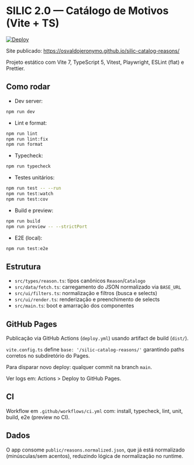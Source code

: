 # SILIC 2.0 — Catálogo de Motivos (Vite + TS)

[![Deploy](https://github.com/osvaldojeronymo/silic-catalog-reasons/actions/workflows/deploy.yml/badge.svg)](https://github.com/osvaldojeronymo/silic-catalog-reasons/actions/workflows/deploy.yml)

Site publicado: https://osvaldojeronymo.github.io/silic-catalog-reasons/

Projeto estático com Vite 7, TypeScript 5, Vitest, Playwright, ESLint (flat) e Prettier.

## Como rodar

- Dev server:

```bash
npm run dev
```

- Lint e format:

```bash
npm run lint
npm run lint:fix
npm run format
```

- Typecheck:

```bash
npm run typecheck
```

- Testes unitários:

```bash
npm run test -- --run
npm run test:watch
npm run test:cov
```

- Build e preview:

```bash
npm run build
npm run preview -- --strictPort
```

- E2E (local):

```bash
npm run test:e2e
```

## Estrutura

- `src/types/reason.ts`: tipos canônicos `Reason`/`Catalogo`
- `src/data/fetch.ts`: carregamento do JSON normalizado via `BASE_URL`
- `src/ui/filters.ts`: normalização e filtros (busca e selects)
- `src/ui/render.ts`: renderização e preenchimento de selects
- `src/main.ts`: boot e amarração dos componentes

## GitHub Pages

Publicação via GitHub Actions (`deploy.yml`) usando artifact de build (`dist/`).

`vite.config.ts` define `base: '/silic-catalog-reasons/'` garantindo paths corretos no subdiretório do Pages.

Para disparar novo deploy: qualquer commit na branch `main`.

Ver logs em: Actions > Deploy to GitHub Pages.

## CI

Workflow em `.github/workflows/ci.yml` com: install, typecheck, lint, unit, build, e2e (preview no CI).

## Dados

O app consome `public/reasons.normalized.json`, que já está normalizado (minúsculas/sem acentos),
reduzindo lógica de normalização no runtime.
